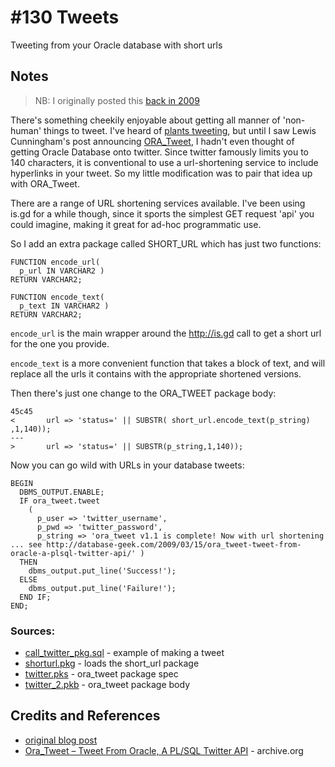# #130 Tweets

Tweeting from your Oracle database with short urls

## Notes

> NB: I originally posted this [back in 2009](https://blog.tardate.com/2009/04/tweeting-from-your-database-with-short.html)

There's something cheekily enjoyable about getting all manner of 'non-human' things to tweet.
I've heard of [plants tweeting](https://www.botanicalls.com/kits/),
but until I saw Lewis Cunningham's post announcing
[ORA_Tweet](https://web.archive.org/web/20110315080933/http://database-geek.com/2009/03/15/ora_tweet-tweet-from-oracle-a-plsql-twitter-api/), I hadn't even thought of getting Oracle Database onto twitter.
Since twitter famously limits you to 140 characters, it is conventional to use a url-shortening service to include hyperlinks in your tweet. So my little modification was to pair that idea up with ORA_Tweet.

There are a range of URL shortening services available. I've been using is.gd for a while though, since it sports the simplest GET request 'api' you could imagine, making it great for ad-hoc programmatic use.

So I add an extra package called SHORT_URL which has just two functions:

```
FUNCTION encode_url(
  p_url IN VARCHAR2 )
RETURN VARCHAR2;

FUNCTION encode_text(
  p_text IN VARCHAR2 )
RETURN VARCHAR2;
```

`encode_url` is the main wrapper around the http://is.gd call to get a short url for the one you provide.

`encode_text` is a more convenient function that takes a block of text, and will replace all the urls it contains with the appropriate shortened versions.

Then there's just one change to the ORA_TWEET package body:

```
45c45
<       url => 'status=' || SUBSTR( short_url.encode_text(p_string) ,1,140));
---
>       url => 'status=' || SUBSTR(p_string,1,140));
```

Now you can go wild with URLs in your database tweets:

```
BEGIN
  DBMS_OUTPUT.ENABLE;
  IF ora_tweet.tweet
    (
      p_user => 'twitter_username',
      p_pwd => 'twitter_password',
      p_string => 'ora_tweet v1.1 is complete! Now with url shortening ... see http://database-geek.com/2009/03/15/ora_tweet-tweet-from-oracle-a-plsql-twitter-api/' )
  THEN
    dbms_output.put_line('Success!');
  ELSE
    dbms_output.put_line('Failure!');
  END IF;
END;
```

### Sources:

* [call_twitter_pkg.sql](./call_twitter_pkg.sql) - example of making a tweet
* [shorturl.pkg](./shorturl.pkg) - loads the short_url package
* [twitter.pks](./twitter.pks) - ora_tweet package spec
* [twitter_2.pkb](./twitter_2.pkb) - ora_tweet package body

## Credits and References

* [original blog post](https://blog.tardate.com/2009/04/tweeting-from-your-database-with-short.html)
* [Ora_Tweet – Tweet From Oracle, A PL/SQL Twitter API](https://web.archive.org/web/20110315080933/http://database-geek.com/2009/03/15/ora_tweet-tweet-from-oracle-a-plsql-twitter-api/) - archive.org
